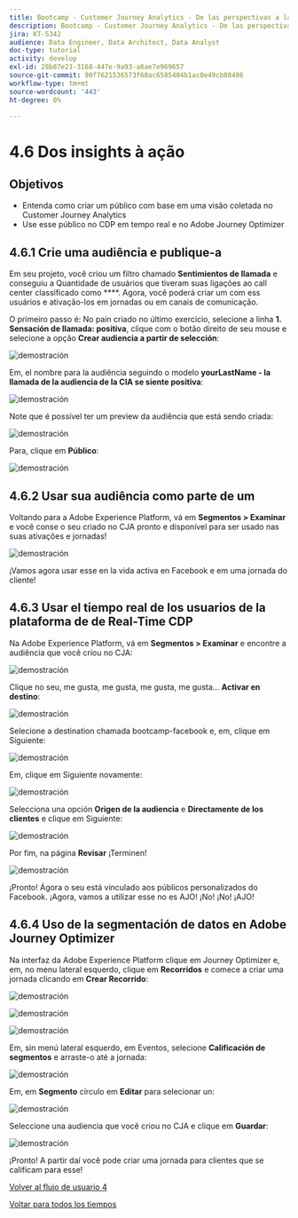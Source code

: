 ```yaml
---
title: Bootcamp - Customer Journey Analytics - De las perspectivas a la acción - Brasil
description: Bootcamp - Customer Journey Analytics - De las perspectivas a la acción - Brasil
jira: KT-5342
audience: Data Engineer, Data Architect, Data Analyst
doc-type: tutorial
activity: develop
exl-id: 28b87e21-3168-447e-9a93-a6ae7e969657
source-git-commit: 90f7621536573f60ac6585404b1ac0e49cb08496
workflow-type: tm+mt
source-wordcount: '443'
ht-degree: 0%

---
```


# 4.6 Dos insights à ação

## Objetivos

- Entenda como criar um público com base em uma visão coletada no Customer Journey Analytics
- Use esse público no CDP em tempo real e no Adobe Journey Optimizer

## 4.6.1 Crie uma audiência e publique-a

Em seu projeto, você criou um filtro chamado **Sentimientos de llamada** e conseguiu a Quantidade de usuários que tiveram suas ligações ao call center classificado como ****. Agora, você poderá criar um com ess usuários e ativação-los em jornadas ou em canais de comunicação.

O primeiro passo é: No pain criado no último exercício, selecione a linha **1. Sensación de llamada: positiva**, clique com o botão direito de seu mouse e selecione a opção **Crear audiencia a partir de selección**:

![demostración](./images/aud1.png)

Em, el nombre para la audiência seguindo o modelo **yourLastName - la llamada de la audiencia de la CIA se siente positiva**:

![demostración](./images/aud2.png)

Note que é possível ter um preview da audiência que está sendo criada:

![demostración](./images/aud3.png)

Para, clique em **Público**:

![demostración](./images/aud4.png)

## 4.6.2 Usar sua audiência como parte de um

Voltando para a Adobe Experience Platform, vá em **Segmentos > Examinar** e você conse o seu criado no CJA pronto e disponível para ser usado nas suas ativações e jornadas!

![demostración](./images/aud5.png)

¡Vamos agora usar esse en la vida activa en Facebook e em uma jornada do cliente!

## 4.6.3 Usar el tiempo real de los usuarios de la plataforma de de Real-Time CDP

Na Adobe Experience Platform, vá em **Segmentos > Examinar** e encontre a audiência que você criou no CJA:

![demostración](./images/aud6.png)

Clique no seu, me gusta, me gusta, me gusta, me gusta... **Activar en destino**:

![demostración](./images/aud7.png)

Selecione a destination chamada bootcamp-facebook e, em, clique em Siguiente:

![demostración](./images/aud8.png)

Em, clique em Siguiente novamente:

![demostración](./images/aud9.png)

Selecciona una opción **Origen de la audiencia** e **Directamente de los clientes** e clique em Siguiente:

![demostración](./images/aud10.png)

Por fim, na página **Revisar** ¡Terminen!

![demostración](./images/aud11.png)

¡Pronto! Ágora o seu está vinculado aos públicos personalizados do Facebook.
¡Agora, vamos a utilizar esse no es AJO! ¡No! ¡No! ¡AJO!

## 4.6.4 Uso de la segmentación de datos en Adobe Journey Optimizer

Na interfaz da Adobe Experience Platform clique em Journey Optimizer e, em, no menu lateral esquerdo, clique em **Recorridos** e comece a criar uma jornada clicando em **Crear Recorrido**:

![demostración](./images/aud20.png)

![demostración](./images/aud21.png)

![demostración](./images/aud22.png)

Em, sin menú lateral esquerdo, em Eventos, selecione **Calificación de segmentos** e arraste-o até a jornada:

![demostración](./images/aud23.png)

Em, em **Segmento** círculo em **Editar** para selecionar un:

![demostración](./images/aud24.png)

Seleccione una audiencia que você criou no CJA e clique em **Guardar**:

![demostración](./images/aud25.png)

¡Pronto! A partir daí você pode criar uma jornada para clientes que se calificam para esse!

[Volver al flujo de usuario 4](./uc4.md)

[Voltar para todos los tiempos](./../../overview.md)
